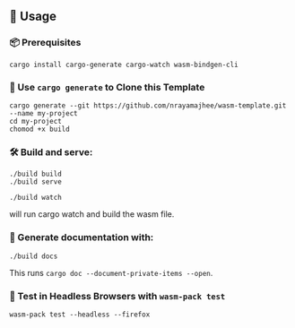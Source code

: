 ## 🚴 Usage

### 📦 Prerequisites  

```
cargo install cargo-generate cargo-watch wasm-bindgen-cli
```

### 🐑 Use `cargo generate` to Clone this Template
```
cargo generate --git https://github.com/nrayamajhee/wasm-template.git --name my-project
cd my-project
chomod +x build
```

### 🛠️ Build and serve:

```
./build build
./build serve
```

```
./build watch
```

will run cargo watch and build the wasm file.

### 📖 Generate documentation with:

```
./build docs
```

This runs `cargo doc --document-private-items --open`.

### 🔬 Test in Headless Browsers with `wasm-pack test`

```
wasm-pack test --headless --firefox
```
